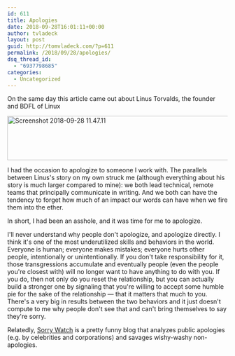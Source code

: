 ```yaml
---
id: 611
title: Apologies
date: 2018-09-28T16:01:11+00:00
author: tvladeck
layout: post
guid: http://tomvladeck.com/?p=611
permalink: /2018/09/28/apologies/
dsq_thread_id:
  - "6937798685"
categories:
  - Uncategorized
---
```

On the same day this article came out about Linus Torvalds, the founder and BDFL of Linux

<a href="http://tomvladeck.com/wp-content/uploads/2018/09/Screenshot-2018-09-28-11.47.11.png"><img class="alignnone size-full wp-image-612" src="http://tomvladeck.com/wp-content/uploads/2018/09/Screenshot-2018-09-28-11.47.11.png" alt="Screenshot 2018-09-28 11.47.11" width="665" height="101" /></a>

I had the occasion to apologize to someone I work with. The parallels between Linus's story on my own struck me (although everything about his story is much larger compared to mine): we both lead technical, remote teams that principally communicate in writing. And we both can have the tendency to forget how much of an impact our words can have when we fire them into the ether.

In short, I had been an asshole, and it was time for me to apologize.

I'll never understand why people don't apologize, and apologize directly. I think it's one of the most underutilized skills and behaviors in the world. Everyone is human; everyone makes mistakes; everyone hurts other people, intentionally or unintentionally. If you don't take responsibility for it, those transgressions accumulate and eventually people (even the people you're closest with) will no longer want to have anything to do with you. If you do, then not only do you reset the relationship, but you can actually build a stronger one by signaling that you're willing to accept some humble pie for the sake of the relationship — that it matters that much to you. There's a very big in results between the two behaviors and it just doesn't compute to me why people don't see that and can't bring themselves to say they're sorry.

Relatedly, <a href="http://www.sorrywatch.com" target="_blank">Sorry Watch</a> is a pretty funny blog that analyzes public apologies (e.g. by celebrities and corporations) and savages wishy-washy non-apologies.

&nbsp;